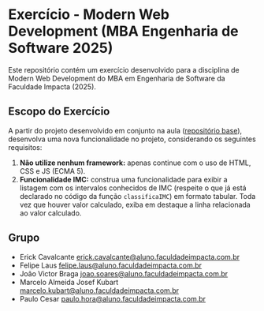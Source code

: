 # Exercício - Modern Web Development (MBA Engenharia de Software 2025)

Este repositório contém um exercício desenvolvido para a disciplina de Modern Web Development do MBA em Engenharia de Software da Faculdade Impacta (2025).

## Escopo do Exercício

A partir do projeto desenvolvido em conjunto na aula ([repositório base](https://github.com/prof-emilio-resende/basics)), desenvolva uma nova funcionalidade no projeto, considerando os seguintes requisitos:

1. **Não utilize nenhum framework:** apenas continue com o uso de HTML, CSS e JS (ECMA 5).
2. **Funcionalidade IMC:** construa uma funcionalidade para exibir a listagem com os intervalos conhecidos de IMC (respeite o que já está declarado no código da função `classificaIMC`) em formato tabular. Toda vez que houver valor calculado, exiba em destaque a linha relacionada ao valor calculado.


## Grupo

- Erick Cavalcante <erick.cavalcante@aluno.faculdadeimpacta.com.br>
- Felipe Laus <felipe.laus@aluno.faculdadeimpacta.com.br>
- João Victor Braga <joao.soares@aluno.faculdadeimpacta.com.br>
- Marcelo Almeida Josef Kubart <marcelo.kubart@aluno.faculdadeimpacta.com.br>
- Paulo Cesar  <paulo.hora@aluno.faculdadeimpacta.com.br>



